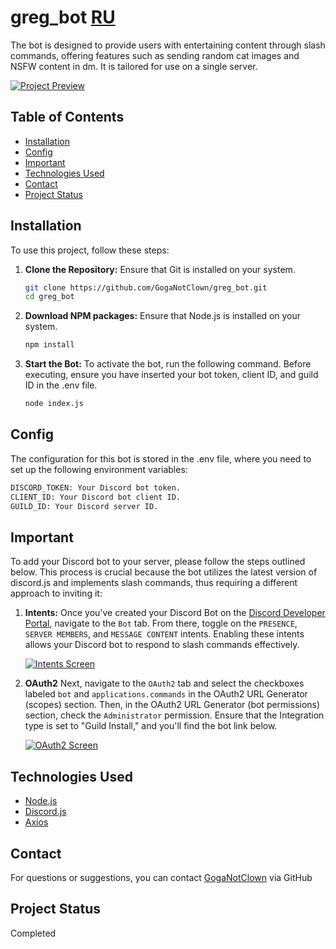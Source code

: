 # greg_bot [RU](README_RU.md)

The bot is designed to provide users with entertaining content through slash commands, offering features such as
sending random cat images and NSFW content in dm. It is tailored for use on a single server.

[![Project Preview](https://i.postimg.cc/wB3GS5Gy/image.png)](https://postimg.cc/67JcZZwt)

## Table of Contents

- [Installation](#installation)
- [Config](#config)
- [Important](#important)
- [Technologies Used](#technologies-used)
- [Contact](#contact)
- [Project Status](#project-status)

## Installation

To use this project, follow these steps:

1. **Clone the Repository:**
   Ensure that Git is installed on your system.
   ```bash
   git clone https://github.com/GogaNotClown/greg_bot.git
   cd greg_bot
   ```

2. **Download NPM packages:**
   Ensure that Node.js is installed on your system.
   ```bash
   npm install
   ```

3. **Start the Bot:**
   To activate the bot, run the following command. Before executing, ensure you have inserted your bot token, client ID,
   and guild ID in the .env file.
   ```bash
   node index.js
   ```

## Config

The configuration for this bot is stored in the .env file, where you need to set up the following environment variables:

```bash
DISCORD_TOKEN: Your Discord bot token.
CLIENT_ID: Your Discord bot client ID.
GUILD_ID: Your Discord server ID.
```

## Important

To add your Discord bot to your server, please follow the steps outlined below. This process is crucial because the bot
utilizes the latest version of discord.js and implements slash commands, thus requiring a different approach to inviting
it:

1. **Intents:**
   Once you've created your Discord Bot on the [Discord Developer Portal](https://discord.com/developers/applications),
   navigate to the `Bot` tab. From there, toggle on the `PRESENCE`, `SERVER MEMBERS`, and `MESSAGE CONTENT` intents.
   Enabling these intents allows your Discord bot to respond to slash commands effectively.

   [![Intents Screen](https://i.postimg.cc/jjz7qm9G/image.png)](https://postimg.cc/2qS62cCw)

2. **OAuth2**
   Next, navigate to the `OAuth2` tab and select the checkboxes labeled `bot` and `applications.commands` in the OAuth2
   URL Generator (scopes) section. Then, in the OAuth2 URL Generator (bot permissions) section, check
   the `Administrator` permission. Ensure that the Integration type is set to "Guild Install," and you'll find the bot
   link below.

   [![OAuth2 Screen](https://i.postimg.cc/ZY1v3TS1/image.png)](https://postimg.cc/Z0xqzz0c)

## Technologies Used

- [Node.js](https://nodejs.org/en)
- [Discord.js](https://discord.js.org/)
- [Axios](https://axios-http.com/)

## Contact

For questions or suggestions, you can contact [GogaNotClown](https://github.com/GogaNotClown/) via GitHub

## Project Status

Completed